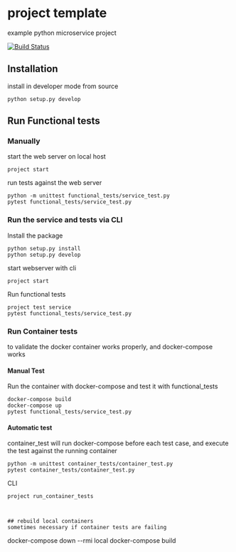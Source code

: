 # project template
example python microservice project

[![Build Status](https://travis-ci.org/lundybernard/zenoss-data.svg?branch=master)](https://travis-ci.org/lundybernard/zenoss-data)

## Installation
install in developer mode from source

```
python setup.py develop
```

## Run Functional tests

### Manually
start the web server on local host

```
project start
```

run tests against the web server

```
python -m unittest functional_tests/service_test.py
pytest functional_tests/service_test.py
```

### Run the service and tests via CLI
Install the package

```
python setup.py install
python setup.py develop
```

start webserver with cli

```
project start
```

Run functional tests

```
project test service
pytest functional_tests/service_test.py
```

### Run Container tests
to validate the docker container works properly, and docker-compose works

#### Manual Test
Run the container with docker-compose and test it with functional_tests

```
docker-compose build
docker-compose up
pytest functional_tests/service_test.py
```

#### Automatic test
container_test will run docker-compose before each test case,
and execute the test against the running container

```
python -m unittest container_tests/container_test.py
pytest container_tests/container_test.py

```

CLI

```
project run_container_tests



## rebuild local containers
sometimes necessary if container tests are failing
```
docker-compose down --rmi local
docker-compose build
```
